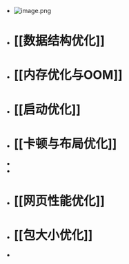 - ![image.png](../assets/image_1692698784070_0.png)
- # [[数据结构优化]]
- # [[内存优化与OOM]]
- # [[启动优化]]
- # [[卡顿与布局优化]]
-
-
- # [[网页性能优化]]
- # [[包大小优化]]
-